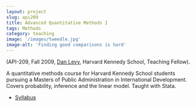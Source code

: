 ```yaml
---
layout: project
slug: api209
title: Advanced Quantitative Methods I
tags: Methods
category: teaching
image: '/images/tweedle.jpg'
image-alt: 'Finding good comparisons is hard'
---
```



(API-209, Fall 2009, [Dan Levy][], Harvard Kennedy School, Teaching Fellow). 

A quantitative methods course for Harvard Kennedy School students
pursuing a Masters of Public Administration in International
Development. Covers probability, inference and the linear
model. Taught with Stata.
  
* [Syllabus][]


[Dan Levy]: http://www.hks.harvard.edu/about/faculty-staff-directory/dan-levy
[Syllabus]: /files/teaching/api209-syllabus.pdf
